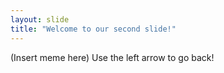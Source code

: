 ```yaml
---
layout: slide
title: "Welcome to our second slide!"
---
```

(Insert meme here)
Use the left arrow to go back!
